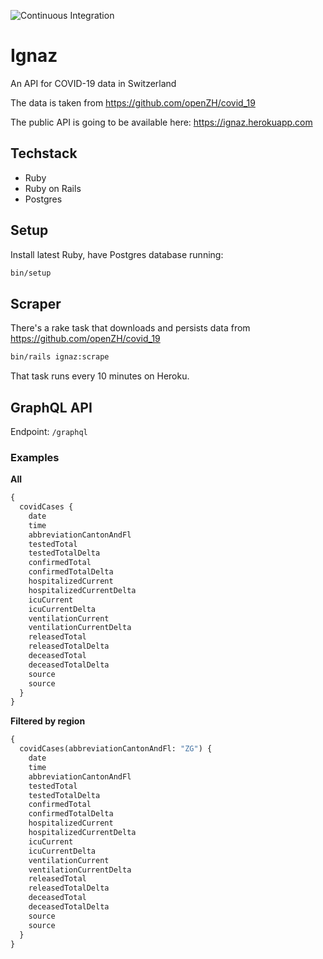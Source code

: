 ![Continuous Integration](https://github.com/lxxxvi/ignaz/workflows/Continuous%20Integration/badge.svg)

# Ignaz

An API for COVID-19 data in Switzerland

The data is taken from https://github.com/openZH/covid_19

The public API is going to be available here: https://ignaz.herokuapp.com

## Techstack

* Ruby
* Ruby on Rails
* Postgres

## Setup

Install latest Ruby, have Postgres database running:

```sh
bin/setup
```

## Scraper

There's a rake task that downloads and persists data from https://github.com/openZH/covid_19

```sh
bin/rails ignaz:scrape
```

That task runs every 10 minutes on Heroku.

## GraphQL API

Endpoint: `/graphql`

### Examples

**All**

```graphql
{
  covidCases {
    date
    time
    abbreviationCantonAndFl
    testedTotal
    testedTotalDelta
    confirmedTotal
    confirmedTotalDelta
    hospitalizedCurrent
    hospitalizedCurrentDelta
    icuCurrent
    icuCurrentDelta
    ventilationCurrent
    ventilationCurrentDelta
    releasedTotal
    releasedTotalDelta
    deceasedTotal
    deceasedTotalDelta
    source
    source
  }
}
```

**Filtered by region**

```graphql
{
  covidCases(abbreviationCantonAndFl: "ZG") {
    date
    time
    abbreviationCantonAndFl
    testedTotal
    testedTotalDelta
    confirmedTotal
    confirmedTotalDelta
    hospitalizedCurrent
    hospitalizedCurrentDelta
    icuCurrent
    icuCurrentDelta
    ventilationCurrent
    ventilationCurrentDelta
    releasedTotal
    releasedTotalDelta
    deceasedTotal
    deceasedTotalDelta
    source
    source
  }
}
```
